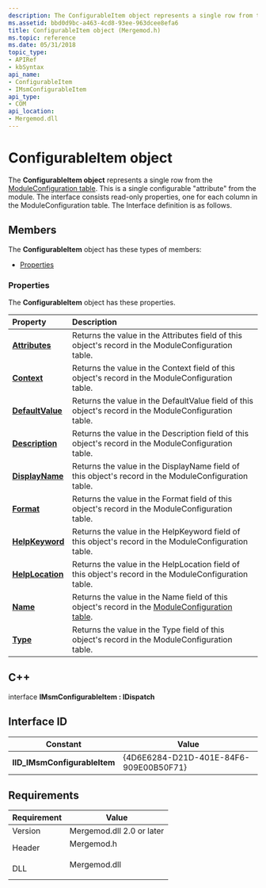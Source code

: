 ```yaml
---
description: The ConfigurableItem object represents a single row from the ModuleConfiguration table.
ms.assetid: bbd0d9bc-a463-4cd8-93ee-963dcee8efa6
title: ConfigurableItem object (Mergemod.h)
ms.topic: reference
ms.date: 05/31/2018
topic_type: 
- APIRef
- kbSyntax
api_name: 
- ConfigurableItem
- IMsmConfigurableItem
api_type: 
- COM
api_location: 
- Mergemod.dll
---
```


# ConfigurableItem object

The **ConfigurableItem object** represents a single row from the [ModuleConfiguration table](moduleconfiguration-table.md). This is a single configurable "attribute" from the module. The interface consists read-only properties, one for each column in the ModuleConfiguration table. The Interface definition is as follows.

## Members

The **ConfigurableItem** object has these types of members:

-   [Properties](#properties)

### Properties

The **ConfigurableItem** object has these properties.



| Property                                                         | Description                                                                                                                               |
|:-----------------------------------------------------------------|:------------------------------------------------------------------------------------------------------------------------------------------|
| [**Attributes**](configurableitem-attributes.md)<br/>     | Returns the value in the Attributes field of this object's record in the ModuleConfiguration table.<br/>                            |
| [**Context**](configurableitem-context.md)<br/>           | Returns the value in the Context field of this object's record in the ModuleConfiguration table.<br/>                               |
| [**DefaultValue**](configurableitem-defaultvalue.md)<br/> | Returns the value in the DefaultValue field of this object's record in the ModuleConfiguration table.<br/>                          |
| [**Description**](configurableitem-description.md)<br/>   | Returns the value in the Description field of this object's record in the ModuleConfiguration table.<br/>                           |
| [**DisplayName**](configurableitem-displayname.md)<br/>   | Returns the value in the DisplayName field of this object's record in the ModuleConfiguration table.<br/>                           |
| [**Format**](configurableitem-format.md)<br/>             | Returns the value in the Format field of this object's record in the ModuleConfiguration table.<br/>                                |
| [**HelpKeyword**](configurableitem-helpkeyword.md)<br/>   | Returns the value in the HelpKeyword field of this object's record in the ModuleConfiguration table.<br/>                           |
| [**HelpLocation**](configurableitem-helplocation.md)<br/> | Returns the value in the HelpLocation field of this object's record in the ModuleConfiguration table.<br/>                          |
| [**Name**](configurableitem-name.md)<br/>                 | Returns the value in the Name field of this object's record in the [ModuleConfiguration table](moduleconfiguration-table.md).<br/> |
| [**Type**](configurableitem-type.md)<br/>                 | Returns the value in the Type field of this object's record in the ModuleConfiguration table.<br/>                                  |



 

## C++

interface **IMsmConfigurableItem : IDispatch**

## Interface ID



| Constant                      | Value                                  |
|-------------------------------|----------------------------------------|
| **IID\_IMsmConfigurableItem** | {4D6E6284-D21D-401E-84F6-909E00B50F71} |



 

## Requirements



| Requirement | Value |
|--------------------|-----------------------------------------------------------------------------------------|
| Version<br/> | Mergemod.dll 2.0 or later<br/>                                                    |
| Header<br/>  | <dl> <dt>Mergemod.h</dt> </dl>   |
| DLL<br/>     | <dl> <dt>Mergemod.dll</dt> </dl> |



 

 




